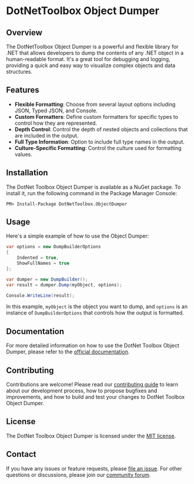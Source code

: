 # DotNetToolbox Object Dumper

## Overview

The DotNetToolbox Object Dumper is a powerful and flexible library for .NET that allows developers to dump the contents of any .NET object in a human-readable format. It's a great tool for debugging and logging, providing a quick and easy way to visualize complex objects and data structures.

## Features

- **Flexible Formatting**: Choose from several layout options including JSON, Typed JSON, and Console.
- **Custom Formatters**: Define custom formatters for specific types to control how they are represented.
- **Depth Control**: Control the depth of nested objects and collections that are included in the output.
- **Full Type Information**: Option to include full type names in the output.
- **Culture-Specific Formatting**: Control the culture used for formatting values.

## Installation

The DotNet Toolbox Object Dumper is available as a NuGet package. To install it, run the following command in the Package Manager Console:

```shell
PM> Install-Package DotNetToolbox.ObjectDumper
```

## Usage

Here's a simple example of how to use the Object Dumper:

```csharp
var options = new DumpBuilderOptions
{
    Indented = true,
    ShowFullNames = true
};

var dumper = new DumpBuilder();
var result = dumper.Dump(myObject, options);

Console.WriteLine(result);
```

In this example, `myObject` is the object you want to dump, and `options` is an instance of `DumpBuilderOptions` that controls how the output is formatted.

## Documentation

For more detailed information on how to use the DotNet Toolbox Object Dumper, please refer to the [official documentation](#).

## Contributing

Contributions are welcome! Please read our [contributing guide](#) to learn about our development process, how to propose bugfixes and improvements, and how to build and test your changes to DotNet Toolbox Object Dumper.

## License

The DotNet Toolbox Object Dumper is licensed under the [MIT license](#).

## Contact

If you have any issues or feature requests, please [file an issue](#). For other questions or discussions, please join our [community forum](#).
